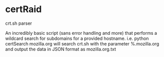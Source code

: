 # certRaid
crt.sh parser

An incredibly basic script (sans error handling and more) that performs a wildcard search for subdomains for a provided hostname.
i.e. python certSearch mozilla.org will search crt.sh with the parameter %.mozilla.org and output the data in JSON format as mozilla.org.txt
